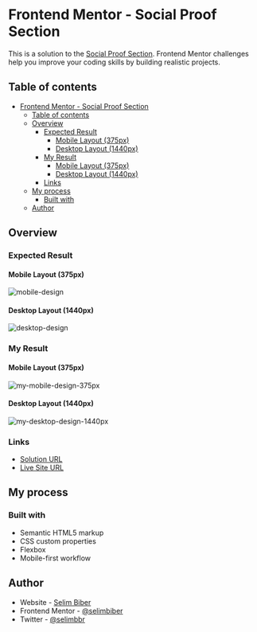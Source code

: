 # Frontend Mentor - Social Proof Section

This is a solution to the [Social Proof Section](https://www.frontendmentor.io/solutions/social-proof-section-UTAl4eNrlV). Frontend Mentor challenges help you improve your coding skills by building realistic projects. 

## Table of contents

- [Frontend Mentor - Social Proof Section](#frontend-mentor---social-proof-section)
  - [Table of contents](#table-of-contents)
  - [Overview](#overview)
    - [Expected Result](#expected-result)
      - [Mobile Layout (375px)](#mobile-layout-375px)
      - [Desktop Layout (1440px)](#desktop-layout-1440px)
    - [My Result](#my-result)
      - [Mobile Layout (375px)](#mobile-layout-375px-1)
      - [Desktop Layout (1440px)](#desktop-layout-1440px-1)
    - [Links](#links)
  - [My process](#my-process)
    - [Built with](#built-with)
  - [Author](#author)

## Overview

### Expected Result

#### Mobile Layout (375px)

![mobile-design](https://github.com/selimbiber/30Day30Project-HTML5-CSS3-Challenges/assets/117529414/5b24f56a-937f-40a8-996b-4a0b572e88d7)

#### Desktop Layout (1440px)

![desktop-design](https://github.com/selimbiber/30Day30Project-HTML5-CSS3-Challenges/assets/117529414/1848faa2-2ef4-43e7-b4cf-d2e32fd5c848)

### My Result

#### Mobile Layout (375px)

![my-mobile-design-375px](https://github.com/selimbiber/30Day30Project-HTML5-CSS3-Challenges/assets/117529414/07c3735c-8b79-4d6c-9031-59d1a5af5653)

#### Desktop Layout (1440px)

![my-desktop-design-1440px](https://github.com/selimbiber/30Day30Project-HTML5-CSS3-Challenges/assets/117529414/451e8ca0-41d3-41e1-a9a7-1de96512c5e5)

### Links

- [Solution URL](https://www.frontendmentor.io/solutions/social-proof-section-UTAl4eNrlV)
- [Live Site URL](https://htmlpreview.github.io/?https://github.com/selimbiber/30Day30Project-HTML5-CSS3-Challenges/blob/main/Day27-social-proof-section/index.html)

## My process

### Built with

- Semantic HTML5 markup
- CSS custom properties
- Flexbox
- Mobile-first workflow

## Author

- Website - [Selim Biber](https://www.selimbiber.dev)
- Frontend Mentor - [@selimbiber](https://www.frontendmentor.io/profile/selimbiber)
- Twitter - [@selimbbr](https://www.twitter.com/selimbbr)
